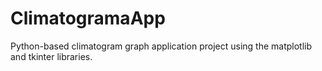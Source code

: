 # ClimatogramaApp
Python-based climatogram graph application project using the matplotlib and tkinter libraries.
